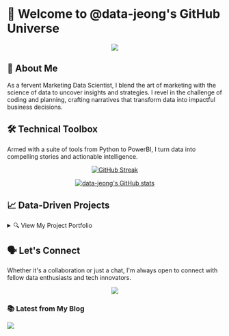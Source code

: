 # 🚀 Welcome to @data-jeong's GitHub Universe

<div align="center">
  <img src="https://readme-typing-svg.herokuapp.com?size=30&duration=5000&color=F7F7F7&center=true&vCenter=true&width=440&height=45&lines=Unraveling+Data+Mysteries;Crafting+Marketing+Strategies;Coding+%26+Designing+with+Passion" />
</div>

## 🌟 About Me
As a fervent Marketing Data Scientist, I blend the art of marketing with the science of data to uncover insights and strategies. I revel in the challenge of coding and planning, crafting narratives that transform data into impactful business decisions.

## 🛠️ Technical Toolbox
Armed with a suite of tools from Python to PowerBI, I turn data into compelling stories and actionable intelligence.

<div align="center">

[![GitHub Streak](http://github-readme-streak-stats.herokuapp.com?user=data-jeong&theme=dark&background=000000)](https://git.io/streak-stats)

[![data-jeong's GitHub stats](https://github-readme-stats.vercel.app/api?username=data-jeong&show_icons=true&theme=vision-friendly-dark)](https://github.com/data-jeong)

</div>

## 📈 Data-Driven Projects
<details>
<summary>🔍 View My Project Portfolio</summary>
<br>
<!-- Your project list here -->
</details>

## 🗣️ Let's Connect
Whether it's a collaboration or just a chat, I'm always open to connect with fellow data enthusiasts and tech innovators.

<div align="center">
  <a href="mailto:lightyear94122@gmail.com">
    <img src="https://img.shields.io/badge/Email-lightyear94122%40gmail.com-blue?style=flat-square&logo=gmail" />
  </a>
</div>

### 📚 Latest from My Blog
<!-- Velog posts here -->

<img src="https://capsule-render.vercel.app/api?type=slice&color=0D1117&height=150&section=footer" />
